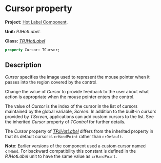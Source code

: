 # Cursor property

**Project:** [Hot Label Component](../API.md).

**Unit:** _PJHotLabel_.

**Class:** _[TPJHotLabel](../API/TPJHotLabel.md)_

```pascal
property Cursor: TCursor;
```

## Description

_Cursor_ specifies the image used to represent the mouse pointer when it passes into the region covered by the control.

Change the value of _Cursor_ to provide feedback to the user about what action is appropriate when the mouse pointer enters the control.

The value of _Cursor_ is the index of the cursor in the list of cursors maintained by the global variable, _Screen_. In addition to the built-in cursors provided by _TScreen_, applications can add custom cursors to the list. See the inherited _Cursor_ property of _TControl_ for further details.

The _Cursor_ property of _[TPJHotLabel](../API/TPJHotLabel.md)_ differs from the inherited property in that its default cursor is `crHandPoint` rather than `crDefault`.

**Note:** Earlier versions of the component used a custom cursor named `crHand`. For backward compatibility this constant is defined in the _PJHotLabel_ unit to have the same value as `crHandPoint`.
